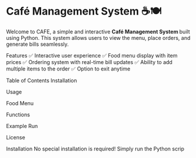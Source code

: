 
# Café Management System ☕🍽️
Welcome to CAFE, a simple and interactive <b> Café Management System </b> built using Python. This system allows users to view the menu, place orders, and generate bills seamlessly.

Features
✅ Interactive user experience ✅ Food menu display with item prices ✅ Ordering system with real-time bill updates ✅ Ability to add multiple items to the order ✅ Option to exit anytime

Table of Contents
Installation

Usage

Food Menu

Functions

Example Run

License

Installation
No special installation is required! Simply run the Python scrip
